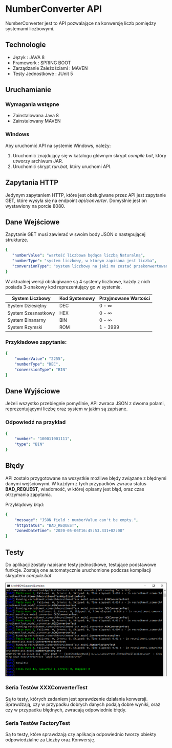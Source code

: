  # NumberConverter API
 NumberConverter jest to API pozwalające na konwersję liczb pomiędzy systemami liczbowymi. 

 ## Technologie
- Język : JAVA 8
- Framework : SPRING BOOT
- Zarządzanie Zależościami : MAVEN
- Testy Jednostkowe : JUnit 5 
  
 ## Uruchamianie

 ### Wymagania wstępne
-  Zainstalowana Java 8
-  Zainstalowany MAVEN
### Windows
 Aby uruchomić API na systemie Windows, należy:
  
  1. Uruchomić znajdujący się w katalogu głównym skrypt _compile.bat_, który utworzy archiwum JAR.
  2. Uruchomić skrypt _run.bat_, który uruchomi API.


 ## Zapytania HTTP
 Jedynym zapytaniem HTTP, które jest obsługiwane przez API jest zapytanie GET, które wysyła się na endpoint _api/converter_. Domyślnie jest on wystawiony na porcie 8080.

 ## Dane Wejściowe
Zapytanie GET musi zawierać w swoim body JSON o następującej strukturze. 

```yaml
{
   "numberValue": "wartość liczbowa będąca liczbą Naturalną",
   "numberType": "system liczbowy, w którym zapisana jest liczba",
   "conversionType": "system liczbowy na jaki ma zostać przekonwertowana liczba"
} 
```

W aktualnej wersji obsługiwane są 4 systemy liczbowe, każdy z nich posiada 3-znakowy kod reprezentujący go w systemie.

  System Liczbowy | Kod Systemowy | Przyjmowane Wartości
  --- | --- | ---
  System Dziesiętny | DEC | 0 - $\infty$
   System Szesnastkowy | HEX | 0 - $\infty$
   System Binanarny | BIN | 0 - $\infty$
   System Rzymski | ROM | 1 - 3999
  
 ### Przykładowe zapytanie:
```yaml
{
    "numberValue": "2255",
    "numberType": "DEC",
    "conversionType": "BIN"
}
```
## Dane Wyjściowe
Jeżeli wszystko przebiegnie pomyślnie, API zwraca JSON z dwoma polami, reprezentującymi liczbę oraz system w jakim są zapisane.

### Odpowiedź na przykład

```yaml
{
    "number": "100011001111",
    "type": "BIN"
}
```

## Błędy
API zostało przygotowane na wszystkie możliwe błędy związane z błędnymi danymi wejściowymi. W każdym z tych przypadków zwraca status **BAD_REQUEST**, wiadomość, w której opisany jest błąd, oraz czas otrzymania zapytania.

Przykłądowy błąd:

```yaml
{
    "message": "JSON field : numberValue can't be empty.",
    "httpStatus": "BAD_REQUEST",
    "zonedDateTime": "2020-05-06T16:45:53.331+02:00"
}
```

## Testy
Do aplikacji zostały napisane testy jednostkowe, testujące podstawowe funkcje. Zostają one automatycznie uruchomione podczas kompilacji skryptem _compile.bat_

 
![alt text](images/testy.png "Testy")

### Seria Testów XXXConverterTest
Są to testy, których zadaniem jest sprawdzenie działania konwersji. Sprawdzają, czy w przypadku dobrych danych podają dobre wyniki, oraz czy w przypadku błędnych, zwracają odpowiednie błędy.
### Seria Testów FactoryTest
Są to testy, które sprawdzają czy aplikacja odpowiednio tworzy obiekty odpowiedzialne za Liczby oraz Konwersję.
